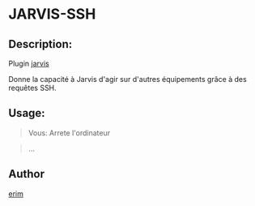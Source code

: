 ﻿JARVIS-SSH
==============

Description:
------------

Plugin [jarvis](https://github.com/alexylem/jarvis)

Donne la capacité à Jarvis d'agir sur d'autres équipements grâce à des requêtes SSH.
 

Usage:
------

>   Vous: Arrete l'ordinateur

>   ...

Author
------

[erim](http://github.com/Erim32/)
